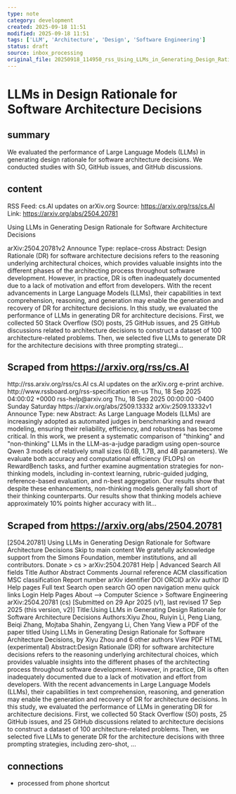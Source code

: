 ```yaml
---
type: note
category: development
created: 2025-09-18 11:51
modified: 2025-09-18 11:51
tags: ['LLM', 'Architecture', 'Design', 'Software Engineering']
status: draft
source: inbox_processing
original_file: 20250918_114950_rss_Using_LLMs_in_Generating_Design_Rationale_for_Soft.txt
---
```


# LLMs in Design Rationale for Software Architecture Decisions

## summary
We evaluated the performance of Large Language Models (LLMs) in generating design rationale for software architecture decisions. We conducted studies with SO, GitHub issues, and GitHub discussions.

## content
RSS Feed: cs.AI updates on arXiv.org
Source: https://arxiv.org/rss/cs.AI
Link: https://arxiv.org/abs/2504.20781

Using LLMs in Generating Design Rationale for Software Architecture Decisions

arXiv:2504.20781v2 Announce Type: replace-cross Abstract: Design Rationale (DR) for software architecture decisions refers to the reasoning underlying architectural choices, which provides valuable insights into the different phases of the architecting process throughout software development. However, in practice, DR is often inadequately documented due to a lack of motivation and effort from developers. With the recent advancements in Large Language Models (LLMs), their capabilities in text comprehension, reasoning, and generation may enable the generation and recovery of DR for architecture decisions. In this study, we evaluated the performance of LLMs in generating DR for architecture decisions. First, we collected 50 Stack Overflow (SO) posts, 25 GitHub issues, and 25 GitHub discussions related to architecture decisions to construct a dataset of 100 architecture-related problems. Then, we selected five LLMs to generate DR for the architecture decisions with three prompting strategi...

## Scraped from https://arxiv.org/rss/cs.AI
<?xml version='1.0' encoding='UTF-8'?>
<rss xmlns:arxiv="http://arxiv.org/schemas/atom" xmlns:dc="http://purl.org/dc/elements/1.1/" xmlns:atom="http://www.w3.org/2005/Atom" xmlns:content="http://purl.org/rss/1.0/modules/content/" version="2.0">
  <channel>
    <title>cs.AI updates on arXiv.org</title>
    <link>http://rss.arxiv.org/rss/cs.AI</link>
    <description>cs.AI updates on the arXiv.org e-print archive.</description>
    <atom:link href="http://rss.arxiv.org/rss/cs.AI" rel="self" type="application/rss+xml"/>
    <docs>http://www.rssboard.org/rss-specification</docs>
    <language>en-us</language>
    <lastBuildDate>Thu, 18 Sep 2025 04:00:02 +0000</lastBuildDate>
    <managingEditor>rss-help@arxiv.org</managingEditor>
    <pubDate>Thu, 18 Sep 2025 00:00:00 -0400</pubDate>
    <skipDays>
      <day>Sunday</day>
      <day>Saturday</day>
    </skipDays>
    <item>
      <title>Explicit Reasoning Makes Better Judges: A Systematic Study on Accuracy, Efficiency, and Robustness</title>
      <link>https://arxiv.org/abs/2509.13332</link>
      <description>arXiv:2509.13332v1 Announce Type: new 
Abstract: As Large Language Models (LLMs) are increasingly adopted as automated judges in benchmarking and reward modeling, ensuring their reliability, efficiency, and robustness has become critical. In this work, we present a systematic comparison of "thinking" and "non-thinking" LLMs in the LLM-as-a-judge paradigm using open-source Qwen 3 models of relatively small sizes (0.6B, 1.7B, and 4B parameters). We evaluate both accuracy and computational efficiency (FLOPs) on RewardBench tasks, and further examine augmentation strategies for non-thinking models, including in-context learning, rubric-guided judging, reference-based evaluation, and n-best aggregation. Our results show that despite these enhancements, non-thinking models generally fall short of their thinking counterparts. Our results show that thinking models achieve approximately 10% points higher accuracy with lit...


## Scraped from https://arxiv.org/abs/2504.20781
[2504.20781] Using LLMs in Generating Design Rationale for Software Architecture Decisions Skip to main content We gratefully acknowledge support from the Simons Foundation, member institutions, and all contributors. Donate &gt; cs &gt; arXiv:2504.20781 Help | Advanced Search All fields Title Author Abstract Comments Journal reference ACM classification MSC classification Report number arXiv identifier DOI ORCID arXiv author ID Help pages Full text Search open search GO open navigation menu quick links Login Help Pages About --> Computer Science > Software Engineering arXiv:2504.20781 (cs) [Submitted on 29 Apr 2025 (v1), last revised 17 Sep 2025 (this version, v2)] Title:Using LLMs in Generating Design Rationale for Software Architecture Decisions Authors:Xiyu Zhou, Ruiyin Li, Peng Liang, Beiqi Zhang, Mojtaba Shahin, Zengyang Li, Chen Yang View a PDF of the paper titled Using LLMs in Generating Design Rationale for Software Architecture Decisions, by Xiyu Zhou and 6 other authors View PDF HTML (experimental) Abstract:Design Rationale (DR) for software architecture decisions refers to the reasoning underlying architectural choices, which provides valuable insights into the different phases of the architecting process throughout software development. However, in practice, DR is often inadequately documented due to a lack of motivation and effort from developers. With the recent advancements in Large Language Models (LLMs), their capabilities in text comprehension, reasoning, and generation may enable the generation and recovery of DR for architecture decisions. In this study, we evaluated the performance of LLMs in generating DR for architecture decisions. First, we collected 50 Stack Overflow (SO) posts, 25 GitHub issues, and 25 GitHub discussions related to architecture decisions to construct a dataset of 100 architecture-related problems. Then, we selected five LLMs to generate DR for the architecture decisions with three prompting strategies, including zero-shot, ...


## connections
- processed from phone shortcut
